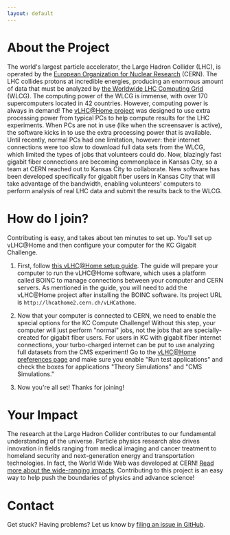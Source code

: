 ```yaml
---
layout: default
---
```


# About the Project
The world's largest particle accelerator, the Large Hadron Collider (LHC), is operated by the [European Organization for Nuclear Research](http://home.cern/about) (CERN). The LHC collides protons at incredible energies, producing an enormous amount of data that must be analyzed by [the Worldwide LHC Computing Grid](http://wlcg.web.cern.ch/) (WLCG). The computing power of the WLCG is immense, with over 170 supercomputers located in 42 countries. However, computing power is always in demand! The [vLHC@Home project](http://lhcathome2.cern.ch/vLHCathome) was designed to use extra processing power from typical PCs to help compute results for the LHC experiments. When PCs are not in use (like when the screensaver is active), the software kicks in to use the extra processing power that is available. Until recently, normal PCs had one limitation, however: their internet connections were too slow to download full data sets from the WLCG, which limited the types of jobs that volunteers could do. Now, blazingly fast gigabit fiber connections are becoming commonplace in Kansas City, so a team at CERN reached out to Kansas City to collaborate. New software has been developed specifically for gigabit fiber users in Kansas City that will take advantage of the bandwidth, enabling volunteers' computers to perform analysis of real LHC data and submit the results back to the WLCG.

# How do I join?
Contributing is easy, and takes about ten minutes to set up. You'll set up vLHC@Home and then configure your computer for the KC Gigabit Challenge.

1. First, follow [this vLHC@Home setup guide](http://lhcathome.web.cern.ch/join-us). The guide will prepare your computer to run the vLHC@Home software, which uses a platform called BOINC to manage connections between your computer and CERN servers. As mentioned in the guide, you will need to add the vLHC@Home project after installing the BOINC software. Its project URL is `http://lhcathome2.cern.ch/vLHCathome`.

2. Now that your computer is connected to CERN, we need to enable the special options for the KC Compute Challenge! Without this step, your computer will just perform "normal" jobs, not the jobs that are specially-created for gigabit fiber users. For users in KC with gigabit fiber internet connections, your turbo-charged internet can be put to use analyzing full datasets from the CMS experiment! Go to the [vLHC@Home preferences page](http://lhcathome2.cern.ch/vLHCathome/prefs.php?subset=project) and make sure you enable "Run test applications" and check the boxes for applications "Theory Simulations" and "CMS Simulations."

3. Now you're all set! Thanks for joining!

# Your Impact
The research at the Large Hadron Collider contributes to our fundamental understanding of the universe. Particle physics research also drives innovation in fields ranging from medical imaging and cancer treatment to homeland security and next-generation energy and transportation technologies. In fact, the World Wide Web was developed at CERN! [Read more about the wide-ranging impacts](http://www.symmetrymagazine.org/article/october-2013/why-particle-physics-matters). Contributing to this project is an easy way to help push the boundaries of physics and advance science!

# Contact
Get stuck? Having problems? Let us know by [filing an issue in GitHub](https://github.com/CernKCChallenge/CernKCChallenge/issues).